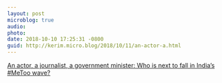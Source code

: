 ```yaml
---
layout: post
microblog: true
audio: 
photo: 
date: 2018-10-10 17:25:31 -0800
guid: http://kerim.micro.blog/2018/10/11/an-actor-a.html
---
```

[An actor, a journalist, a government minister: Who is next to fall in India’s #MeToo wave?](https://www.washingtonpost.com/news/global-opinions/wp/2018/10/10/an-actor-a-journalist-a-government-minister-who-is-next-to-fall-in-indias-metoo-wave/?utm_term=.026ccf8666ff)

